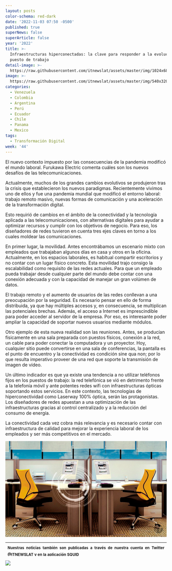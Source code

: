 ```yaml
---
layout: posts
color-schema: red-dark
date: '2022-11-03 07:50 -0500'
published: true
superNews: false
superArticle: false
year: '2022'
title: >-
  Infraestructuras hiperconectadas: la clave para responder a la evolución del
  puesto de trabajo
detail-image: >-
  https://raw.githubusercontent.com/itnewslat/assets/master/img/1024x680/oficina-furukawa-g.jpg
image: >-
  https://raw.githubusercontent.com/itnewslat/assets/master/img/540x320/oficina-furukawa-p.jpg
categories:
  - Venezuela
  - Colombia
  - Argentina
  - Perú
  - Ecuador
  - Chile
  - Panama
  - Mexico
tags:
  - Transformación Digital
week: '44'
---
```

El nuevo contexto impuesto por las consecuencias de la pandemia modificó el mundo laboral. Furukawa Electric comenta cuáles son los nuevos desafíos de las telecomunicaciones. 
 
Actualmente, muchos de los grandes cambios evolutivos se produjeron tras la crisis que establecieron los nuevos paradigmas. Recientemente vivimos uno de ellos y fue una pandemia mundial que modificó el entorno laboral: trabajo remoto masivo, nuevas formas de comunicación y una aceleración de la transformación digital. 
 
Esto requirió de cambios en el ámbito de la conectividad y la tecnología aplicada a las telecomunicaciones, con alternativas digitales para ayudar a optimizar recursos y cumplir con los objetivos de negocio. Para eso, los diseñadores de redes tuvieron en cuenta tres ejes claves en torno a los cuales moldear las comunicaciones. 
 
En primer lugar, la movilidad. Antes encontrábamos un escenario mixto con empleados que trabajaban algunos días en casa y otros en la oficina. Actualmente, en los espacios laborales, es habitual compartir escritorios y no contar con un lugar físico concreto. Esta movilidad trajo consigo la escalabilidad como requisito de las redes actuales. Para que un empleado pueda trabajar desde cualquier parte del mundo debe contar con una conexión adecuada y con la capacidad de manejar un gran volúmen de datos. 
 
El trabajo remoto y el aumento de usuarios de las redes conllevan a una preocupación por la seguridad. Es necesario pensar en ello de forma distribuida, ya que hay múltiples accesos y, en consecuencia, se multiplican las potenciales brechas. Además, el acceso a Internet es imprescindible para poder acceder al servidor de la empresa. Por eso, es interesante poder ampliar la capacidad de soportar nuevos usuarios mediante módulos.
 
Otro ejemplo de esta nueva realidad son las reuniones. Antes, se producían físicamente en una sala preparada con puestos físicos, conexión a la red, un cable para poder conectar la computadora y un proyector. Hoy, cualquier sitio puede convertirse en una sala de conferencias, la pantalla es el punto de encuentro y la conectividad es condición sine qua non; por lo que resulta imperativo proveer de una red que soporte la transmisión de imagen de vídeo.
 
Un último indicador es que ya existe una tendencia a no utilizar teléfonos fijos en los puestos de trabajo: la red telefónica se vió en detrimento frente a la telefonía móvil y ante potentes redes wifi con infraestructuras ópticas soportando estos servicios. En este contexto, las tecnologías de hiperconectividad como Laserway 100% óptica, serán las protagonistas. Los diseñadores de redes apuestan a una optimización de las infraestructuras gracias al control centralizado y a la reducción del consumo de energía. 
 
La conectividad cada vez cobra más relevancia y es necesario contar con infraestructura de calidad para mejorar la experiencia laboral de los empleados y ser más competitivos en el mercado. 

![](https://raw.githubusercontent.com/itnewslat/assets/master/img/540x320/oficina-furukawa-p.jpg)

<table style="height: 42px;" width="569">
<tbody>
<tr>
<td style="text-align: justify;"><sub><strong>Nuestras noticias también son publicadas a través de nuestra cuenta en Twitter <a href="https://twitter.com/itnewslat?lang=es">@ITNEWSLAT</a> y en la aplicación <a href="https://squidapp.co/en/">SQUID</a></strong></sub></td>
</tr>
</tbody>
</table>

<img src="https://tracker.metricool.com/c3po.jpg?hash=56f88a41e39ab42c063cc51676587a04"/>